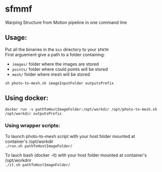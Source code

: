 # sfmmf
Warping Structure from Motion pipeline in one command line

## Usage:

Put all the binaries in the `bin` directory to your `$PATH`  
First arguement give a path to a folder containing:
* `images/` folder where the images are stored
* `points/` folder where could points will be stored
* `mesh/` folder where mesh will be stored

`sh photo-to-mesh.sh imageInputFolder outputsPrefix`

## Using docker:
`docker run -v pathToHostImageFolder:/opt/workdir /opt/photo-to-mesh.sh /opt/workdir outputsPrefix`

### Using wrapper scripts:
To launch photo-to-mesh script with your host folder mounted at container's /opt/workdir  
`./run.sh pathToHostImageFolder/`

To lauch bash (docker -it) with your host folder mounted at container's /opt/workdrir  
`./it.sh pathToHostImageFolder/`
